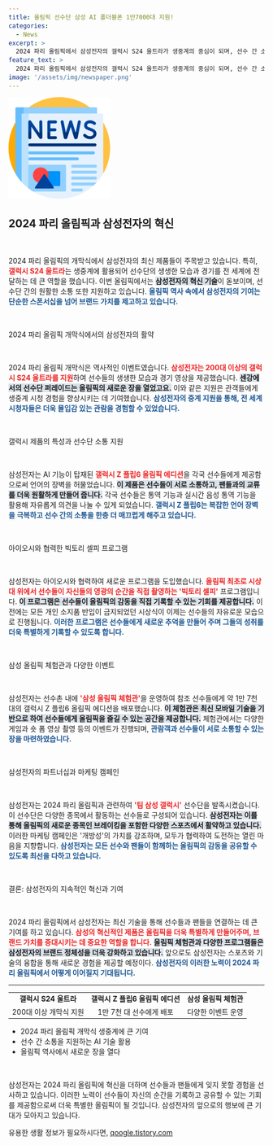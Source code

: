 ```yaml
---
title: 올림픽 선수단 삼성 AI 폴더블폰 1만7000대 지원!
categories:
  - News
excerpt: >
  2024 파리 올림픽에서 삼성전자의 갤럭시 S24 울트라가 생중계의 중심이 되며, 선수 간 소통을 돕는 갤럭시 Z 플립6 올림픽 에디션도 배포됐다. 올림픽 최초의 혁신적 경험, 팀 삼성 갤럭시와 함께하라!
feature_text: >
  2024 파리 올림픽에서 삼성전자의 갤럭시 S24 울트라가 생중계의 중심이 되며, 선수 간 소통을 돕는 갤럭시 Z 플립6 올림픽 에디션도 배포됐다. 올림픽 최초의 혁신적 경험, 팀 삼성 갤럭시와 함께하라!
image: '/assets/img/newspaper.png'
---
```


<p><img src="/assets/img/newspaper.png" alt="kimp 속보" /></p>

<h2 data-ke-size="size26">2024 파리 올림픽과 삼성전자의 혁신</h2>

<p data-ke-size="size16">&nbsp;</p>

<p>2024 파리 올림픽의 개막식에서 삼성전자의 최신 제품들이 주목받고 있습니다. 특히, <b><span style="color: #ee2323;">갤럭시 S24 울트라</span></b>는 생중계에 활용되어 선수단의 생생한 모습과 경기를 전 세계에 전달하는 데 큰 역할을 했습니다. 이번 올림픽에서는 <b><span style="background-color: #21538527;">삼성전자의 혁신 기술</span></b>이 돋보이며, 선수단 간의 원활한 소통 또한 지원하고 있습니다. <b><span style="color: #1a5490;">올림픽 역사 속에서 삼성전자의 기여는 단순한 스폰서십을 넘어 브랜드 가치를 제고하고 있습니다.</span></b></p>

<p data-ke-size="size16">&nbsp;</p>

<p>2024 파리 올림픽 개막식에서의 삼성전자의 활약</p>

<p data-ke-size="size16">&nbsp;</p>

<p>2024 파리 올림픽 개막식은 역사적인 이벤트였습니다. <b><span style="color: #ee2323;">삼성전자는 200대 이상의 갤럭시 S24 울트라를 지원</span></b>하여 선수들의 생생한 모습과 경기 영상을 제공했습니다. <b><span style="background-color: #21538527;">센강에서의 선수단 퍼레이드는 올림픽의 새로운 장을 열었고요.</span></b> 이와 같은 지원은 관객들에게 생중계 시청 경험을 향상시키는 데 기여했습니다. <b><span style="color: #1a5490;">삼성전자의 중계 지원을 통해, 전 세계 시청자들은 더욱 몰입감 있는 관람을 경험할 수 있었습니다.</span></b></p>

<p data-ke-size="size16">&nbsp;</p>

<p>갤럭시 제품의 특성과 선수단 소통 지원</p>

<p data-ke-size="size16">&nbsp;</p>

<p>삼성전자는 AI 기능이 탑재된 <b><span style="color: #ee2323;">갤럭시 Z 플립6 올림픽 에디션</span></b>을 각국 선수들에게 제공함으로써 언어의 장벽을 허물었습니다. <b><span style="background-color: #21538527;">이 제품은 선수들이 서로 소통하고, 팬들과의 교류를 더욱 원활하게 만들어 줍니다.</span></b> 각국 선수들은 통역 기능과 실시간 음성 통역 기능을 활용해 자유롭게 의견을 나눌 수 있게 되었습니다. <b><span style="color: #1a5490;">갤럭시 Z 플립6는 복잡한 언어 장벽을 극복하고 선수 간의 소통을 한층 더 매끄럽게 해주고 있습니다.</span></b></p>

<p data-ke-size="size16">&nbsp;</p>

<p>아이오시와 협력한 빅토리 셀피 프로그램</p>

<p data-ke-size="size16">&nbsp;</p>

<p>삼성전자는 아이오시와 협력하여 새로운 프로그램을 도입했습니다. <b><span style="color: #ee2323;">올림픽 최초로 시상대 위에서 선수들이 자신들의 영광의 순간을 직접 촬영하는 '빅토리 셀피'</span></b> 프로그램입니다. <b><span style="background-color: #21538527;">이 프로그램은 선수들이 올림픽의 감동을 직접 기록할 수 있는 기회를 제공합니다.</span></b> 이전에는 모든 개인 소지품 반입이 금지되었던 시상식이 이제는 선수들의 자유로운 모습으로 진행됩니다. <b><span style="color: #1a5490;">이러한 프로그램은 선수들에게 새로운 추억을 만들어 주며 그들의 성취를 더욱 특별하게 기록할 수 있도록 합니다.</span></b></p>

<p data-ke-size="size16">&nbsp;</p>

<p>삼성 올림픽 체험관과 다양한 이벤트</p>

<p data-ke-size="size16">&nbsp;</p>

<p>삼성전자는 선수촌 내에 <b><span style="color: #ee2323;">'삼성 올림픽 체험관'</span></b>을 운영하여 참조 선수들에게 약 1만 7천 대의 갤럭시 Z 플립6 올림픽 에디션을 배포했습니다. <b><span style="background-color: #21538527;">이 체험관은 최신 모바일 기술을 기반으로 하여 선수들에게 올림픽을 즐길 수 있는 공간을 제공합니다.</span></b> 체험관에서는 다양한 게임과 숏 폼 영상 촬영 등의 이벤트가 진행되며, <b><span style="color: #1a5490;">관람객과 선수들이 서로 소통할 수 있는 장을 마련하였습니다.</span></b></p>

<p data-ke-size="size16">&nbsp;</p>

<p>삼성전자의 파트너십과 마케팅 캠페인</p>

<p data-ke-size="size16">&nbsp;</p>

<p>삼성전자는 2024 파리 올림픽과 관련하여 <b><span style="color: #ee2323;">'팀 삼성 갤럭시'</span></b> 선수단을 발족시켰습니다. 이 선수단은 다양한 종목에서 활동하는 선수들로 구성되어 있습니다. <b><span style="background-color: #21538527;">삼성전자는 이를 통해 올림픽의 새로운 종목인 브레이킹을 포함한 다양한 스포츠에서 활약하고 있습니다.</span></b> 이러한 마케팅 캠페인은 '개방성'의 가치를 강조하며, 모두가 협력하여 도전하는 열린 마음을 지향합니다. <b><span style="color: #1a5490;">삼성전자는 모든 선수와 팬들이 함께하는 올림픽의 감동을 공유할 수 있도록 최선을 다하고 있습니다.</span></b></p>

<p data-ke-size="size16">&nbsp;</p>

<p>결론: 삼성전자의 지속적인 혁신과 기여</p>

<p data-ke-size="size16">&nbsp;</p>

<p>2024 파리 올림픽에서 삼성전자는 최신 기술을 통해 선수들과 팬들을 연결하는 데 큰 기여를 하고 있습니다. <b><span style="color: #ee2323;">삼성의 혁신적인 제품은 올림픽을 더욱 특별하게 만들어주며, 브랜드 가치를 증대시키는 데 중요한 역할을 합니다.</span></b> <b><span style="background-color: #21538527;">올림픽 체험관과 다양한 프로그램들은 삼성전자의 브랜드 정체성을 더욱 강화하고 있습니다.</span></b> 앞으로도 삼성전자는 스포츠와 기술의 융합을 통해 새로운 경험을 제공할 예정이다. <b><span style="color: #1a5490;">삼성전자의 이러한 노력이 2024 파리 올림픽에서 어떻게 이어질지 기대됩니다.</span></b></p>

<hr>

<table style="width: 100%; border-collapse: collapse;">
    <tbody>
        <tr>
            <td style="text-align: center; height: 17px;"><b>갤럭시 S24 울트라</b></td>
            <td style="text-align: center; height: 17px;"><b>갤럭시 Z 플립6 올림픽 에디션</b></td>
            <td style="text-align: center; height: 17px;"><b>삼성 올림픽 체험관</b></td>
        </tr>
        <tr>
            <td style="text-align: center; height: 17px;">200대 이상 개막식 지원</td>
            <td style="text-align: center; height: 17px;">1만 7천 대 선수에게 배포</td>
            <td style="text-align: center; height: 17px;">다양한 이벤트 운영</td>
        </tr>
    </tbody>
</table>

<ul>
    <li>2024 파리 올림픽 개막식 생중계에 큰 기여</li>
    <li>선수 간 소통을 지원하는 AI 기술 활용</li>
    <li>올림픽 역사에서 새로운 장을 열다</li>
</ul>

<p data-ke-size="size16">&nbsp;</p>

<p>삼성전자는 2024 파리 올림픽에 혁신을 더하며 선수들과 팬들에게 잊지 못할 경험을 선사하고 있습니다. 이러한 노력이 선수들이 자신의 순간을 기록하고 공유할 수 있는 기회를 제공함으로써 더욱 특별한 올림픽이 될 것입니다. 삼성전자의 앞으로의 행보에 큰 기대가 모아지고 있습니다.</p>
유용한 생활 정보가 필요하시다면, <a href="https://qoogle.tistory.com" rel="dofollow">qoogle.tistory.com</a>


